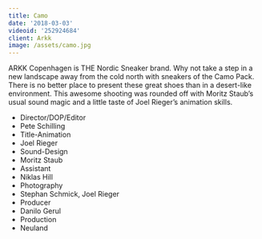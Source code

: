 ```yaml
---
title: Camo
date: '2018-03-03'
videoid: '252924684'
client: Arkk
image: /assets/camo.jpg
---
```

ARKK Copenhagen is THE Nordic Sneaker brand. Why not take a step in a new landscape away from the cold north with sneakers of the Camo Pack. There is no better place to present these great shoes than in a desert-like environment. This awesome shooting was rounded off with Moritz Staub’s usual sound magic and a little taste of Joel Rieger’s animation skills. 

* Director/DOP/Editor
* Pete Schilling
* Title-Animation
* Joel Rieger
* Sound-Design
* Moritz Staub
* Assistant
* Niklas Hill
* Photography
* Stephan Schmick, Joel Rieger
* Producer
* Danilo Gerul
* Production
* Neuland